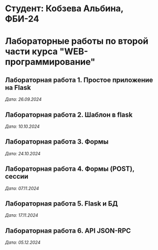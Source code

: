 # Студент: Кобзева Альбина, ФБИ-24

# Лабораторные работы по второй части курса "WEB-программирование"

## Лабораторная работа 1. Простое приложение на Flask

*Дата: 26.09.2024*

## Лабораторная работа 2. Шаблон в flask

*Дата: 10.10.2024*

## Лабораторная работа 3. Формы 

*Дата: 24.10.2024*

## Лабораторная работа 4. Формы (POST), сессии

*Дата: 07.11.2024*

## Лабораторная работа 5. Flask и БД

*Дата: 17.11.2024*

## Лабораторная работа 6. API JSON-RPC

*Дата: 05.12.2024*
